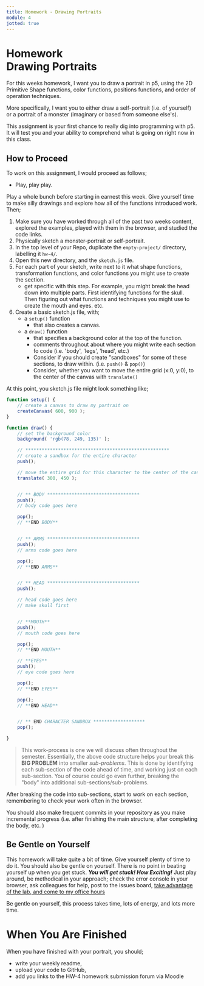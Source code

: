 ```yaml
---
title: Homework - Drawing Portraits
module: 4
jotted: true
---
```


# Homework<br>Drawing Portraits

For this weeks homework, I want you to draw a portrait in p5, using the 2D Primitive Shape functions, color functions, positions functions, and order of operation techniques.

More specifically, I want you to either draw a self-portrait (i.e. of yourself) or a portrait of a monster (imaginary or based from someone else's).

This assignment is your first chance to really dig into programming with p5. It will test you and your ability to comprehend what is going on right now in this class.

## How to Proceed

To work on this assignment, I would proceed as follows;

- Play, play play.

Play a whole bunch before starting in earnest this week. Give yourself time to make silly drawings and explore how all of the functions introduced work. Then;

1. Make sure you have worked through all of the past two weeks content, explored the examples, played with them in the browser, and studied the code links.
2. Physically sketch a monster-portrait or self-portrait.
3. In the top level of your Repo, duplicate the `empty-project/` directory, labelling it `hw-4/`.
4. Open this new directory, and the `sketch.js` file.
5. For each part of your sketch, write next to it what shape functions, transformation functions, and color functions you might use to create the section.
    - get specific with this step. For example, you might break the head down into multiple parts. First identifying functions for the skull. Then figuring out what functions and techniques you might use to create the mouth and eyes. etc.
6. Create a basic sketch.js file, with;
    - a `setup()` function
        - that also creates a canvas.
    - a `draw()` function
        - that specifies a background color at the top of the function.
        - comments throughout about where you might write each section fo code (i.e. 'body', 'legs', 'head', etc.)
        - Consider if you should create "sandboxes" for some of these sections, to draw within. (i.e. `push()` & `pop()`)
        - Consider, whether you want to move the entire grid (x:0, y:0), to the center of the canvas with `translate()`

At this point, you sketch.js file might look something like;

```js
function setup() {
    // create a canvas to draw my portrait on
    createCanvas( 600, 900 );
}

function draw() {
    // set the background color
    background( 'rgb(78, 249, 135)' );

    // *****************************************************
    // create a sandbox for the entire character
    push();

    // move the entire grid for this character to the center of the canvas
    translate( 300, 450 );


    // ** BODY **********************************
    push();
    // body code goes here

    pop();
    // **END BODY**


    // ** ARMS **********************************
    push();
    // arms code goes here

    pop();
    // **END ARMS**


    // ** HEAD **********************************
    push();

    // head code goes here
    // make skull first


    // **MOUTH**
    push();
    // mouth code goes here

    pop();
    // **END MOUTH**

    // **EYES**
    push();
    // eye code goes here

    pop();
    // **END EYES**

    pop();
    // **END HEAD**


    // ** END CHARACTER SANDBOX *******************
    pop();

}
```

> This work-process is one we will discuss often throughout the semester. Essentially, the above code structure helps your break this **BIG PROBLEM** into smaller _sub-problems_. This is done by identifying each sub-section of the code ahead of time, and working just on each sub-section. You of course could go even further, breaking the "body" into additional sub-sections/sub-problems.


After breaking the code into sub-sections, start to work on each section, remembering to check your work often in the browser.

You should also make frequent commits in your repository as you make incremental progress (i.e. after finishing the main structure, after completing the body, etc. )

## Be Gentle on Yourself

This homework will take quite a bit of time. Give yourself plenty of time to do it. You should also be gentle on yourself. There is no point in beating yourself up when you get stuck. **_You will get stuck! How Exciting!_** Just play around, be methodical in your approach; check the error console in your browser, ask colleagues for help, post to the issues board, [take advantage of the lab, and come to my office hours](https://montana-media-arts.github.io/creative-coding-1/help/)

Be gentle on yourself, this process takes time, lots of energy, and lots more time.

# When You Are Finished

When you have finished with your portrait, you should;

- write your weekly readme,
- upload your code to GitHub,
- add you links to the HW-4 homework submission forum via Moodle

